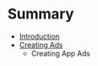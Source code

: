 # Summary

* [Introduction](introduction.md)
* [Creating Ads](creating_ads.md)
   * Creating App Ads

